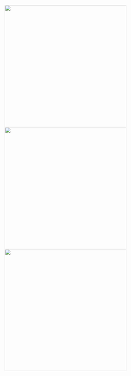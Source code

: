 <h1>
  <div align = "center">
  <div align = "center">
  <div align = "center">
</h1>
<div align="center">
</div>
<h1>
  <div align = "center">
</h1>
<div align = "center">
<img src = "https://github-readme-stats.vercel.app/api?username=HaykDanghyan&theme=tokyonight" width = "400px"/>
<img src = "http://github-readme-streak-stats.herokuapp.com?user=HaykDanghyan&theme=tokyonight&background=000000" width = "400" length = "1200px">
<img src = "https://github-readme-stats.vercel.app/api/top-langs/?username=HaykDanghyan&layout=compact&theme=tokyonight" width = "400px">
<h1>
  <div align = "left">
</h1>
<div align="left"> <a href="https://www.w3schools.com/cpp/" target="_blank" rel="noreferrer"> <img>
  <div align = "center">
